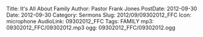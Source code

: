 Title: It's All About Family
Author: Pastor Frank Jones
PostDate: 2012-09-30
Date: 2012-09-30
Category: Sermons
Slug: 2012/09/09302012_FFC
Icon: microphone
AudioLink: 09302012_FFC
Tags: FAMILY
mp3: 09302012_FFC/09302012.mp3
ogg: 09302012_FFC/09302012.ogg
